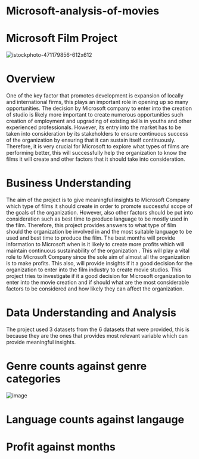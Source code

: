 # Microsoft-analysis-of-movies
# Microsoft Film Project
![istockphoto-471179856-612x612](https://user-images.githubusercontent.com/73349817/187419071-56535217-09c5-453b-9331-e388ae49d82b.jpg)

# Overview 
One of the key factor that promotes development is expansion of locally and 
international firms, this plays an important role in opening up so many 
opportunities.
The decision by Microsoft company to enter into the creation of studio is 
likely more important to create numerous opportunities such creation of 
employment and upgrading of existing skills in youths and other experienced 
professionals.
However, its entry into the market has to be taken into consideration by its 
stakeholders to ensure continuous success of the organization by ensuring 
that it can sustain itself continuously. Therefore, it is very crucial for 
Microsoft to explore what types of films are performing better, this will 
successfully help the organization to know the films it will create and other 
factors that it should take into consideration.
# Business Understanding 
The aim of the project is to give meaningful insights to Microsoft Company which 
type of films it should create in order to promote successful scope of the goals of 
the organization. However, also other factors should be put into consideration 
such as best time to produce language to be mostly used in the film.
Therefore, this project provides answers to what type of film should the 
organization be involved in and the most suitable language to be used and best 
time to produce the film.
The best months will provide information to Microsoft when is it likely to create 
more profits which will maintain continuous sustainability of the organization . 
This will play a vital role to Microsoft Company since the sole aim of almost all the 
organization is to make profits. This also, will provide insights if it a good decision 
for the organization to enter into the film industry to create movie studios. This 
project tries to investigate if it a good decision for Microsoft organization to enter 
into the movie creation and if should what are the most considerable factors to be 
considered and how likely they can affect the organization.
# Data Understanding and Analysis
The project used 3 datasets from the 6 datasets that were provided, this is because they are the 
ones that provides most relevant variable which can provide meaningful insights.
# Genre counts against genre categories
![image](https://user-images.githubusercontent.com/73349817/187419358-5ce20b7e-249b-4e9a-9b59-69233cddc3d5.png)

# Language counts against langauge

# Profit against months 
